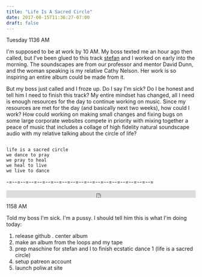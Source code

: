 ```yaml
---
title: "Life Is A Sacred Circle"
date: 2017-08-15T11:36:27-07:00
draft: false
---
```



Tuesday 1136 AM

I'm supposed to be at work by 10 AM. My boss texted me an hour ago then called, but I've been glued to this track [stefan]() and I worked on early into the morning. The soundscapes are from our professor and mentor David Dunn, and the woman speaking is my relative Cathy Nelson. Her work is so inspiring an entire album could be made from it.

But my boss just called and I froze up. Do I say I'm sick? Do I be honest and tell him I need to finish this track? My entire mindset has changed, all I need is enough resources for the day to continue working on music. Since my resources are met for the day (and basically next two weeks), how could I work? How could working on making small changes and fixing bugs on some large corporate websites compete in priority with mixing together a peace of music that includes a collage of high fidelity natural soundscape audio with my relative talking about the circle of life?


```

life is a sacred circle
we dance to pray
we pray to heal
we heal to live
we live to dance

```   

-=--=--=--=--=--=--=--=--=--=--=--=--=--=--=--=--=--=

<iframe width="100%" height="20" scrolling="no" frameborder="no" src="https://w.soundcloud.com/player/?url=https%3A//api.soundcloud.com/tracks/338008344%3Fsecret_token%3Ds-Qj7gx&amp;color=ff5500&amp;inverse=false&amp;auto_play=false&amp;show_user=true"></iframe>


1158 AM

Told my boss I'm sick. I'm a pussy. I should tell him this is what I'm doing today:

1. release github . center album
2. make an album from the loops and my tape
3. prep maschine for stefan and I to finish ecstatic dance 1 (life is a sacred circle)
4. setup patreon account
5. launch poliw.at site
